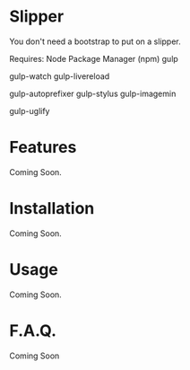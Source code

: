 # Slipper
You don't need a bootstrap to put on a slipper.

Requires:
Node Package Manager (npm)
gulp

gulp-watch
gulp-livereload

gulp-autoprefixer
gulp-stylus
gulp-imagemin

gulp-uglify

# Features
Coming Soon.

# Installation
Coming Soon.

# Usage
Coming Soon.

# F.A.Q.
Coming Soon
